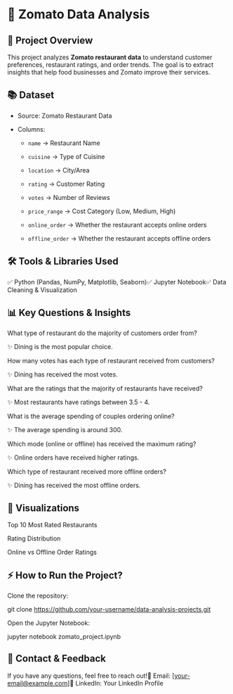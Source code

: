 # 🍔 Zomato Data Analysis


## 📅 Project Overview

This project analyzes **Zomato restaurant data** to understand customer preferences, restaurant ratings, and order trends. The goal is to extract insights that help food businesses and Zomato improve their services.


## 📚 Dataset

- Source: Zomato Restaurant Data

- Columns:

    - `name` → Restaurant Name

    - `cuisine` → Type of Cuisine

    - `location` → City/Area

    - `rating` → Customer Rating

    - `votes` → Number of Reviews

    - `price_range` → Cost Category (Low, Medium, High)

    - `online_order` → Whether the restaurant accepts online orders

    - `offline_order` → Whether the restaurant accepts offline orders


## 🛠️ Tools & Libraries Used

✅ Python (Pandas, NumPy, Matplotlib, Seaborn)✅ Jupyter Notebook✅ Data Cleaning & Visualization


## 📊 Key Questions & Insights

What type of restaurant do the majority of customers order from?

✨ Dining is the most popular choice.

How many votes has each type of restaurant received from customers?

✨ Dining has received the most votes.

What are the ratings that the majority of restaurants have received?

✨ Most restaurants have ratings between 3.5 - 4.

What is the average spending of couples ordering online?

✨ The average spending is around 300.

Which mode (online or offline) has received the maximum rating?

✨ Online orders have received higher ratings.

Which type of restaurant received more offline orders?

✨ Dining has received the most offline orders.


## 👀 Visualizations

Top 10 Most Rated Restaurants

Rating Distribution

Online vs Offline Order Ratings


## ⚡ How to Run the Project?

Clone the repository:

 git clone https://github.com/your-username/data-analysis-projects.git

Open the Jupyter Notebook:

 jupyter notebook zomato_project.ipynb


## 👤 Contact & Feedback

If you have any questions, feel free to reach out!📩 Email: [your-email@example.com]🔗 LinkedIn: Your LinkedIn Profile
